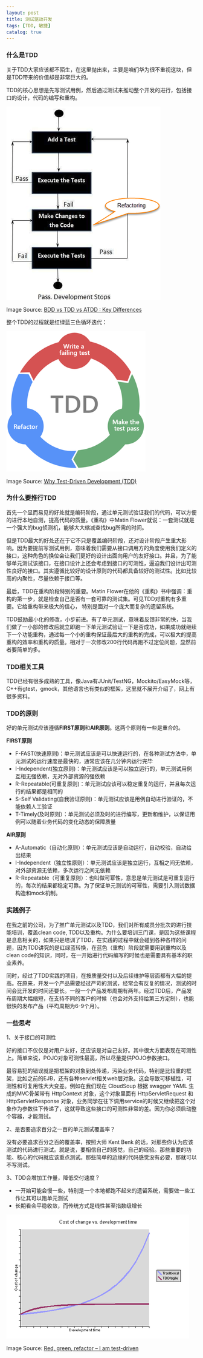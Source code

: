 ```yaml
---
layout: post
title: 测试驱动开发
tags: [TDD, 敏捷]
catalog: true
---
```


### 什么是TDD

关于TDD大家应该都不陌生，在这里抛出来，主要是咱们华为很不重视这块，但是TDD带来的价值却是非常巨大的。

TDD的核心思想是先写测试用例，然后通过测试来推动整个开发的进行，包括接口的设计，代码的编写和重构。

![Alt text](/img/in-post/tdd-1.png)

Image Source: [BDD vs TDD vs ATDD : Key Differences](https://www.browserstack.com/guide/tdd-vs-bdd-vs-atdd)

整个TDD的过程就是红绿蓝三色循环迭代：

![Alt text](/img/in-post/tdd-2.png)

Image Source: [Why Test-Driven Development (TDD)](https://marsner.com/blog/why-test-driven-development-tdd/)


### 为什么要推行TDD

首先一个显而易见的好处就是编码阶段，通过单元测试验证我们的代码，可以方便的进行本地自测，提高代码的质量。《重构》中Matin Flower就说：一套测试就是一个强大的bug侦测机，能够大大缩减查找bug所需的时间。

但是TDD最大的好处还在于它不只是覆盖编码阶段，还对设计阶段产生重大影响。因为要提前写测试用例，意味着我们需要从接口调用方的角度使用我们定义的接口，这种角色的换位会让我们更好的设计出面向用户的友好接口。并且，为了能够单元测试该接口，在接口设计上还会考虑到接口的可测性，逼迫我们设计出可测性良好的接口。其实遵循比较好的设计原则的代码都具备较好的测试性。比如比较高的内聚性，尽量依赖于接口等。

最后，TDD在重构阶段特别的重要。Matin Flower在他的《重构》书中强调：重构的第一步，就是检查自己是否有一套可靠的测试集。可见TDD对重构有多重要。它给重构带来极大的信心， 特别是面对一个庞大而复杂的遗留系统。

TDD鼓励最小化的修改，小步前进。有了单元测试，意味着反馈非常的快，当我们做了一小部的修改后就立即跑一下单元测试验证一下是否成功，如果成功就继续下一个功能重构，通过每一个小的重构保证最后大的重构的完成，可以极大的提高重构的效率和重构的质量。相对于一次修改200行代码再跑不过定位问题，显然前者要简单的多。

### TDD相关工具

TDD已经有很多成熟的工具，像Java有JUnit/TestNG，Mockito/EasyMock等，C++有gtest，gmock，其他语言也有类似的框架，这里就不展开介绍了，网上有很多资料。

### TDD的原则

好的单元测试应该遵循**FIRST原则**和**AIR原则**。这两个原则有一些是重合的。

**FIRST原则**

* F-FAST(快速原则)：单元测试应该是可以快速运行的，在各种测试方法中，单元测试的运行速度是最快的，通常应该在几分钟内运行完毕
* I-Independent(独立原则)：单元测试应该是可以独立运行的，单元测试用例互相无强依赖，无对外部资源的强依赖
* R-Repeatable(可重复原则)：单元测试应该可以稳定重复的运行，并且每次运行的结果都是相同的
* S-Self Validating(自我验证原则)：单元测试应该是用例自动进行验证的，不能依赖人工验证
* T-Timely(及时原则）：单元测试必须及时的进行编写，更新和维护，以保证用例可以随着业务代码的变化动态的保障质量

**AIR原则**

* A-Automatic（自动化原则）：单元测试应该是自动运行，自动校验，自动给出结果
* I-Independent（独立性原则）：单元测试应该是独立运行，互相之间无依赖，对外部资源无依赖，多次运行之间无依赖
* R-Repeatable（可重复原则）：也叫做可幂性，意思是单元测试是可重复运行的，每次的结果都稳定可靠。为了保证单元测试的可幂性，需要引入测试数据构造和mock机制。

### 实践例子

在我之前的公司，为了推广单元测试以及TDD，我们对所有成员分批次的进行技能培训，覆盖clean code, TDD以及重构。为什么要培训三门课，是因为这些课程是息息相关的，如果只是培训了TDD，在实践的过程中就会碰到各种各样的问题，因为TDD讲究的是红绿蓝转换，在蓝色（重构）阶段就需要用到重构以及clean code的知识，同时，在一开始进行代码编写的时候也是需要具有基本的职业素养。

同时，经过了TDD实践的项目，在按质量交付以及后续维护等层面都有大幅的提高。在原来，开发一个产品需要经过严苛的测试，经常会有反复的情况，测试的时间会比开发的时间还要长。一般一个产品发布周期有两年。经过TDD后，产品发布周期大幅缩短，在支持不同的客户的时候（也会对外支持给第三方定制），也能很快的发布产品（平均周期为6-9个月）。

### 一些思考

1、关于接口的可测性

好的接口不仅仅是对用户友好，还应该是对自己友好。其中很大方面表现在可测性上。简单来说，POJO对象可测性最高，所以尽量提供POJO参数接口。

最容易犯的错误就是把框架的对象到处传递，污染业务代码，特别是比较重的框架，比如之前的EJB，还有各种servlet相关web层对象。这会导致可移植性，可测性和可复用性大大变差。例如在我们现在 CloudSoup 根据 swagger YAML 生成的MVC骨架带有 HttpContext 对象，这个对象里面有 HttpServletRequest 和 HttpServletResponse 对象，业务同学在往下调用service的时候又继续把这个对象作为参数往下传递了，这就导致这些接口的可测性非常的差。因为你必须启动整个容器，才能测试。

2、是否要追求百分之一百的单元测试覆盖率？

没有必要追求百分之百的覆盖率，按照大师 Kent Benk 的话，对那些你认为应该测试的代码进行测试。就是说，要相信自己的感觉，自己的经验。那些重要的功能、核心的代码就应该重点测试。那些简单的边缘的代码感觉没有必要，那就可以不写测试。

3、TDD会增加工作量，降低交付速度？

* 一开始可能会慢一些，特别是一个本地都跑不起来的遗留系统，需要做一些工作让其可以跑单元测试
* 长期看会平稳收敛，而传统方式是线性甚至指数级增长

![Alt text](/img/in-post/tdd-3.png)

Image Source: [Red, green, refactor – I am test-driven](https://blogs.sap.com/2006/03/18/red-green-refactor-i-am-test-driven/)

